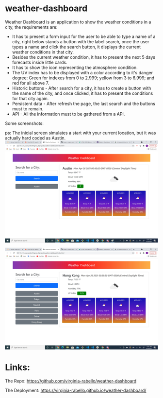 # weather-dashboard

Weather Dashboard is an application to show the weather conditions in a city, the requirements are:

- It has to present a form input for the user to be able to type a name of a city, right below stands a button with the label search, once the user types a name and click the search button, it displays the current weather conditions in that city.
- Besides the current weather condition, it has to present the next 5 days forecasts inside little cards.
- It has to show the icon representing the atmosphere condition.
- The UV index has to be displayed with a color according to it's danger degree: Green for indexes from 0 to 2.999; yellow from 3 to 6.999; and red for all above 7.
- Historic buttons - After search for a city, it has to create a button with the name of the city, and once clicked, it has to present the conditions for that city again. 
- Persistent data - After refresh the page, the last search and the buttons must to remain.
- API - All the information must to be gathered from a API.

Some screenshots:

ps: The inicial screen simulates a start with your current location, but it was actually hard coded as Austin. 
![Inicial screen](https://github.com/virginia-rabello/weather-dashboard/blob/main/assets/images/first-search.jpg)

![After some searches](https://github.com/virginia-rabello/weather-dashboard/blob/main/assets/images/page-appearence.jpg)

# Links:

The Repo: https://github.com/virginia-rabello/weather-dashboard

The Deployment: https://virginia-rabello.github.io/weather-dashboard/




